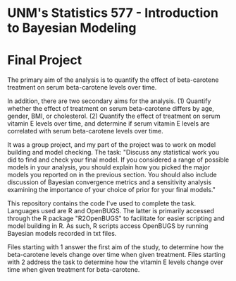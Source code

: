 # UNM's Statistics 577 - Introduction to Bayesian Modeling
# Final Project

The primary aim of the analysis is to quantify the effect of beta-carotene treatment on serum beta-carotene levels over time.

In addition, there are two secondary aims for the analysis. (1) Quantify whether the effect of treatment on serum beta-carotene differs by age, gender, BMI, or cholesterol. (2) Quantify the effect of treatment on serum vitamin E levels over time, and determine if serum vitamin E levels are correlated with serum beta-carotene levels over time.

It was a group project, and my part of the project was to work on model building and model checking. The task: "Discuss any statistical work you did to find and check
your final model. If you considered a range of possible models in your analysis, you should explain how you picked the major models you reported on in the previous section. You should also include discussion of Bayesian convergence metrics and a sensitivity analysis examining the importance of your choice of prior for your final models."

This repository contains the code I've used to complete the task. Languages used are R and OpenBUGS. The latter is primarily accessed through the R package "R2OpenBUGS" to facilitate for easier scripting and model building in R. As such, R scripts access OpenBUGS by running Bayesian models recorded in txt files.

Files starting with 1 answer the first aim of the study, to determine how the beta-carotene levels change over time when given treatment. Files starting with 2 address the task to determine how the vitamin E levels change over time when given treatment for beta-carotene.
